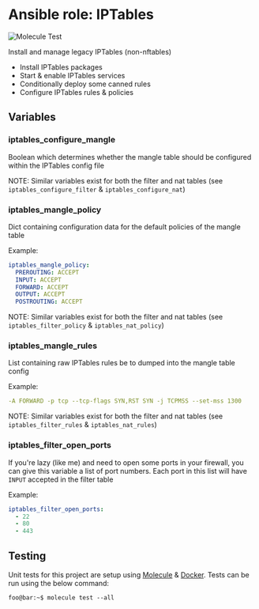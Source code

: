 # Ansible role: IPTables

![Molecule Test](https://github.com/crgwilson/ansible-role-iptables/workflows/Molecule%20Test/badge.svg)

Install and manage legacy IPTables (non-nftables)

* Install IPTables packages
* Start & enable IPTables services
* Conditionally deploy some canned rules
* Configure IPTables rules & policies


## Variables

### iptables_configure_mangle

Boolean which determines whether the mangle table should be configured within the IPTables config file

NOTE: Similar variables exist for both the filter and nat tables (see `iptables_configure_filter` & `iptables_configure_nat`)

### iptables_mangle_policy

Dict containing configuration data for the default policies of the mangle table

Example:
```yaml
iptables_mangle_policy:
  PREROUTING: ACCEPT
  INPUT: ACCEPT
  FORWARD: ACCEPT
  OUTPUT: ACCEPT
  POSTROUTING: ACCEPT
```

NOTE: Similar variables exist for both the filter and nat tables (see `iptables_filter_policy` & `iptables_nat_policy`)

### iptables_mangle_rules

List containing raw IPTables rules be to dumped into the mangle table config

Example:
```yaml
-A FORWARD -p tcp --tcp-flags SYN,RST SYN -j TCPMSS --set-mss 1300
```

NOTE: Similar variables exist for both the filter and nat tables (see `iptables_filter_rules` & `iptables_nat_rules`)

### iptables_filter_open_ports

If you're lazy (like me) and need to open some ports in your firewall, you can give this variable a list of port numbers. Each
port in this list will have `INPUT` accepted in the filter table

Example:
```yaml
iptables_filter_open_ports:
  - 22
  - 80
  - 443
```


## Testing

Unit tests for this project are setup using [Molecule](https://molecule.readthedocs.io/en/stable/) & [Docker](https://www.docker.com/).
Tests can be run using the below command:

```console
foo@bar:~$ molecule test --all
```
